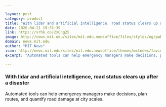 ```yaml
---

layout: post
category: product
title: "With lidar and artificial intelligence, road status clears up after a disaster"
date: 2020-04-21 19:31:39
link: https://vrhk.co/2xCng25
image: http://news.mit.edu/sites/mit.edu.newsoffice/files/styles/og/public/images/2020/lidar-road-damage.png
domain: news.mit.edu
author: "MIT News"
icon: http://news.mit.edu/sites/mit.edu.newsoffice/themes/mitnews/favicon.ico
excerpt: "Automated tools can help emergency managers make decisions, plan routes, and quantify road damage at city scales."

---
```


### With lidar and artificial intelligence, road status clears up after a disaster

Automated tools can help emergency managers make decisions, plan routes, and quantify road damage at city scales.
